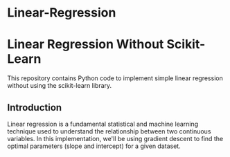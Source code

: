 # Linear-Regression

# Linear Regression Without Scikit-Learn

This repository contains Python code to implement simple linear regression without using the scikit-learn library.

## Introduction

Linear regression is a fundamental statistical and machine learning technique used to understand the relationship between two continuous variables. In this implementation, we'll be using gradient descent to find the optimal parameters (slope and intercept) for a given dataset.
